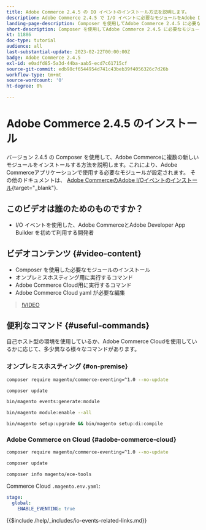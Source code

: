 ```yaml
---
title: Adobe Commerce 2.4.5 の IO イベントのインストール方法を説明します。
description: Adobe Commerce 2.4.5 で I/O イベントに必要なモジュールをAdobe Developer App Builder で使用するためにインストールする方法を説明します
landing-page-description: Composer を使用してAdobe Commerce 2.4.5 に必要なモジュールをいくつかインストールする方法を説明します。
short-description: Composer を使用してAdobe Commerce 2.4.5 に必要なモジュールをいくつかインストールする方法を説明します。
kt: 11886
doc-type: tutorial
audience: all
last-substantial-update: 2023-02-22T00:00:00Z
badge: Adobe Commerce 2.4.5
exl-id: e0adfd85-5a3d-44ba-aab5-ecd7c61715cf
source-git-commit: edb98cf6544954d741c43beb39f4056326c7d26b
workflow-type: tm+mt
source-wordcount: '0'
ht-degree: 0%

---
```


# Adobe Commerce 2.4.5 のインストール

バージョン 2.4.5 の Composer を使用して、Adobe Commerceに複数の新しいモジュールをインストールする方法を説明します。これにより、Adobe Commerceアプリケーションで使用する必要なモジュールが設定されます。 その他のドキュメントは、 [Adobe CommerceのAdobe I/Oイベントのインストール](https://developer.adobe.com/commerce/events/get-started/installation/){target="_blank"}.

## このビデオは誰のためのものですか？

* I/O イベントを使用した、Adobe CommerceとAdobe Developer App Builder を初めて利用する開発者

## ビデオコンテンツ {#video-content}

* Composer を使用した必要なモジュールのインストール
* オンプレミスホスティング用に実行するコマンド
* Adobe Commerce Cloud用に実行するコマンド
* Adobe Commerce Cloud yaml が必要な編集

>[!VIDEO](https://video.tv.adobe.com/v/3415794?quality=12&learn=on)

## 便利なコマンド {#useful-commands}

自己ホスト型の環境を使用しているか、Adobe Commerce Cloudを使用しているかに応じて、多少異なる様々なコマンドがあります。

### オンプレミスホスティング {#on-premise}

```bash
composer require magento/commerce-eventing=^1.0 --no-update

composer update

bin/magento events:generate:module

bin/magento module:enable --all

bin/magento setup:upgrade && bin/magento setup:di:compile
```

### Adobe Commerce on Cloud {#adobe-commerce-cloud}

```bash
composer require magento/commerce-eventing=^1.0 --no-update

composer update

composer info magento/ece-tools
```

Commerce Cloud `.magento.env.yaml`:

```yaml
stage:
  global:
    ENABLE_EVENTING: true
```

{{$include /help/_includes/io-events-related-links.md}}
